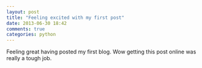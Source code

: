 ```yaml
---
layout: post
title: "Feeling excited with my first post"
date: 2013-06-30 18:42
comments: true
categories: python
---
```


Feeling great having posted my first blog.
Wow getting this post online was really a tough job.